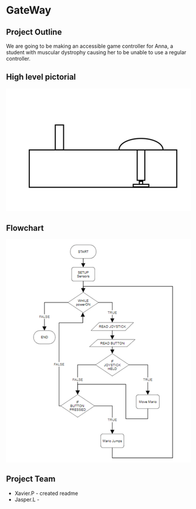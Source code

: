 # GateWay


## Project Outline
We are going to be making an accessible game controller for Anna, a student with muscular dystrophy causing her to be unable to use a regular controller.

## High level pictorial


![Image of pictorial](https://github.com/TempeHS/2024IST-BioMech-GateWay-Xavier.P-Jasper.L/blob/main/.workingDocuments/Pictorial.jpg)  

## Flowchart


![Image of flowchart](https://github.com/TempeHS/2024IST-BioMech-GateWay-Xavier.P-Jasper.L/blob/main/.workingDocuments/Flowchart.png)

## Project Team
- Xavier.P - created readme
- Jasper.L -